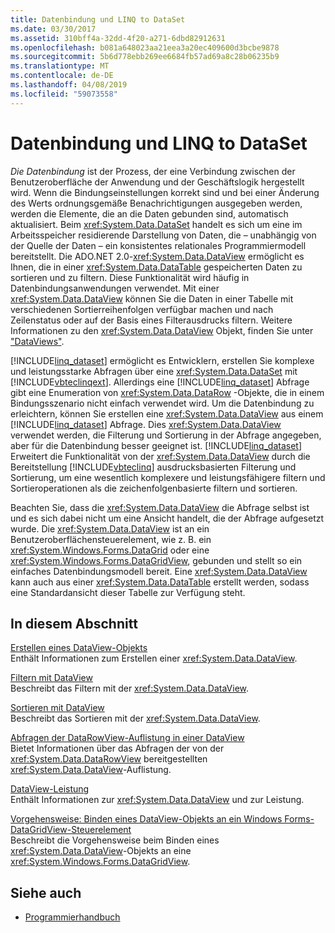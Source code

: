 ```yaml
---
title: Datenbindung und LINQ to DataSet
ms.date: 03/30/2017
ms.assetid: 310bff4a-32dd-4f20-a271-6dbd82912631
ms.openlocfilehash: b081a648023aa21eea3a20ec409600d3bcbe9878
ms.sourcegitcommit: 5b6d778ebb269ee6684fb57ad69a8c28b06235b9
ms.translationtype: MT
ms.contentlocale: de-DE
ms.lasthandoff: 04/08/2019
ms.locfileid: "59073558"
---
```

# <a name="data-binding-and-linq-to-dataset"></a>Datenbindung und LINQ to DataSet
*Die Datenbindung* ist der Prozess, der eine Verbindung zwischen der Benutzeroberfläche der Anwendung und der Geschäftslogik hergestellt wird. Wenn die Bindungseinstellungen korrekt sind und bei einer Änderung des Werts ordnungsgemäße Benachrichtigungen ausgegeben werden, werden die Elemente, die an die Daten gebunden sind, automatisch aktualisiert. Beim <xref:System.Data.DataSet> handelt es sich um eine im Arbeitsspeicher residierende Darstellung von Daten, die – unabhängig von der Quelle der Daten – ein konsistentes relationales Programmiermodell bereitstellt. Die ADO.NET 2.0-<xref:System.Data.DataView> ermöglicht es Ihnen, die in einer <xref:System.Data.DataTable> gespeicherten Daten zu sortieren und zu filtern. Diese Funktionalität wird häufig in Datenbindungsanwendungen verwendet. Mit einer <xref:System.Data.DataView> können Sie die Daten in einer Tabelle mit verschiedenen Sortierreihenfolgen verfügbar machen und nach Zeilenstatus oder auf der Basis eines Filterausdrucks filtern. Weitere Informationen zu den <xref:System.Data.DataView> Objekt, finden Sie unter ["DataViews"](../../../../docs/framework/data/adonet/dataset-datatable-dataview/dataviews.md).  
  
 [!INCLUDE[linq_dataset](../../../../includes/linq-dataset-md.md)] ermöglicht es Entwicklern, erstellen Sie komplexe und leistungsstarke Abfragen über eine <xref:System.Data.DataSet> mit [!INCLUDE[vbteclinqext](../../../../includes/vbteclinqext-md.md)]. Allerdings eine [!INCLUDE[linq_dataset](../../../../includes/linq-dataset-md.md)] Abfrage gibt eine Enumeration von <xref:System.Data.DataRow> -Objekte, die in einem Bindungsszenario nicht einfach verwendet wird. Um die Datenbindung zu erleichtern, können Sie erstellen eine <xref:System.Data.DataView> aus einem [!INCLUDE[linq_dataset](../../../../includes/linq-dataset-md.md)] Abfrage. Dies <xref:System.Data.DataView> verwendet werden, die Filterung und Sortierung in der Abfrage angegeben, aber für die Datenbindung besser geeignet ist. [!INCLUDE[linq_dataset](../../../../includes/linq-dataset-md.md)] Erweitert die Funktionalität von der <xref:System.Data.DataView> durch die Bereitstellung [!INCLUDE[vbteclinq](../../../../includes/vbteclinq-md.md)] ausdrucksbasierten Filterung und Sortierung, um eine wesentlich komplexere und leistungsfähigere filtern und Sortieroperationen als die zeichenfolgenbasierte filtern und sortieren.  
  
 Beachten Sie, dass die <xref:System.Data.DataView> die Abfrage selbst ist und es sich dabei nicht um eine Ansicht handelt, die der Abfrage aufgesetzt wurde. Die <xref:System.Data.DataView> ist an ein Benutzeroberflächensteuerelement, wie z. B. ein <xref:System.Windows.Forms.DataGrid> oder eine <xref:System.Windows.Forms.DataGridView>, gebunden und stellt so ein einfaches Datenbindungsmodell bereit. Eine <xref:System.Data.DataView> kann auch aus einer <xref:System.Data.DataTable> erstellt werden, sodass eine Standardansicht dieser Tabelle zur Verfügung steht.  
  
## <a name="in-this-section"></a>In diesem Abschnitt  
 [Erstellen eines DataView-Objekts](../../../../docs/framework/data/adonet/creating-a-dataview-object-linq-to-dataset.md)  
 Enthält Informationen zum Erstellen einer <xref:System.Data.DataView>.  
  
 [Filtern mit DataView](../../../../docs/framework/data/adonet/filtering-with-dataview-linq-to-dataset.md)  
 Beschreibt das Filtern mit der <xref:System.Data.DataView>.  
  
 [Sortieren mit DataView](../../../../docs/framework/data/adonet/sorting-with-dataview-linq-to-dataset.md)  
 Beschreibt das Sortieren mit der <xref:System.Data.DataView>.  
  
 [Abfragen der DataRowView-Auflistung in einer DataView](../../../../docs/framework/data/adonet/querying-the-datarowview-collection-in-a-dataview.md)  
 Bietet Informationen über das Abfragen der von der <xref:System.Data.DataRowView> bereitgestellten <xref:System.Data.DataView>-Auflistung.  
  
 [DataView-Leistung](../../../../docs/framework/data/adonet/dataview-performance.md)  
 Enthält Informationen zur <xref:System.Data.DataView> und zur Leistung.  
  
 [Vorgehensweise: Binden eines DataView-Objekts an ein Windows Forms-DataGridView-Steuerelement](../../../../docs/framework/data/adonet/how-to-bind-a-dataview-object-to-a-winforms-datagridview-control.md)  
 Beschreibt die Vorgehensweise beim Binden eines <xref:System.Data.DataView>-Objekts an eine <xref:System.Windows.Forms.DataGridView>.  
  
## <a name="see-also"></a>Siehe auch

- [Programmierhandbuch](../../../../docs/framework/data/adonet/programming-guide-linq-to-dataset.md)
